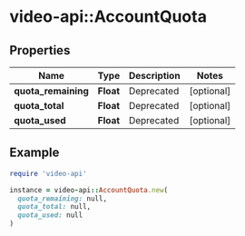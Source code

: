 # video-api::AccountQuota

## Properties

| Name | Type | Description | Notes |
| ---- | ---- | ----------- | ----- |
| **quota_remaining** | **Float** | Deprecated | [optional] |
| **quota_total** | **Float** | Deprecated | [optional] |
| **quota_used** | **Float** | Deprecated | [optional] |

## Example

```ruby
require 'video-api'

instance = video-api::AccountQuota.new(
  quota_remaining: null,
  quota_total: null,
  quota_used: null
)
```

